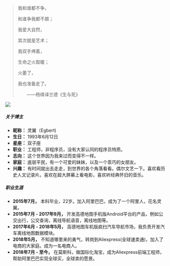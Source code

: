 > <p>我和谁都不争， 
> <p>和谁争我都不屑； 
> <p>我爱大自然， 
> <p>其次就是艺术； 
> <p>我双手烤着， 
> <p>生命之火取暖； 
> <p>火萎了， 
> <p>我也准备走了。 
> <p>　　——杨绛译兰德《生与死》

<!-- Hi，我是黄玄，自由设计师，[Facebook](https://www.facebook.com/) 软件工程师。兴趣包括但不限于编程语言、编译器、前端/应用开发、用户体验、开发者体验等。我曾被招募为阿里巴巴 · [阿里旅行（飞猪）](http://alitrip.com)· 前端工程师、微影时代 · 微票儿 · 前端基础工程团队负责人、[饿了么](https://ele.me/) · 大前端团队 · [PWA 顾问](https://medium.com/elemefe/upgrading-ele-me-to-progressive-web-app-2a446832e509) 等。日常出没于[博客](https://huangxuan.me)、[微博](weibo.com/huxpro)、[知乎](https://www.zhihu.com/people/huxpro/pins/posts)、[Twitter](https://twitter.com/Huxpro/)、[Github](http://github.com/huxpro)、[Medium](https://medium.com/@Huxpro)。 -->

![](/img/my-life-photo.png)
##### 关于博主

- __昵称：__ 灵翼（Egbert)
- __生日：__ 1993年6月12日
- __星座：__ 双子座
- __职业：__ 工程师，非程序员，没有大家认同的程序员特质。
- __志向：__ 这个世界因为我来过而变得不一样。
- __家庭：__ 底层平民，有一个可爱的妹妹，以及一个乖巧的女朋友。
- __兴趣：__ 有时间就出去走走，到世界的各个角落看看。偶尔文艺一下。喜欢看历史人文记录片。喜欢在超大屏幕上看电影，喜欢听经典怀旧的音乐。

##### 职业生涯
    
- __2015年7月，__ 本科毕业，22岁。加入阿里巴巴，成为了一个阿里人，花名灵翼。
- __2015年7月 - 2017年9月，__ 开发高德地图手机版Android平台的产品，例如公交出行，公交查询，离线导航语音，离线地图等。
- __2017年6月 - 2018年5月，__ 高德地图车机版疯扫汽车导航市场，我负责开发汽车离线地图数据模块。
- __2018年5月，__ 不知道哪里来的勇气，转岗到Aliexpress(全球速卖通)，加入了电商的大家庭。成为一名电商人。
- __2018年7月 - 至今，__  在莫斯科，做国际化淘宝，成为Aliexpress前端工程师，帮助阿里巴巴实现全球买，全球卖的愿景。


<!-- ##### 编程语言倾向表 -->

<!-- > __从左到右__ 为喜欢程度，__从上到下__ 为了解程度，__版本__ 表示下界。

|     | 💔️           | ❤️ ️                 | ❤️❤️ ️                     | ❤️❤️❤️ ️               |
| --- | ------------- | -------------------- | -------------------------- | ---------------------- |
| 😅  | `PHP` `BASIC` | `C` `ObjC` `Prolog`  | `Kotlin` `Dart` `MIPS`     | `Swift` `Agda` `Idris` |
| 🧐  |               | `C++` `Hack` `Lisp*` | `C++11` `C#` `AS3`         | `Scala` `Rust`         |
| 😏  | `Shell`       | `Java` `Python`      | `TypeScript` `Flow` `Wasm` | `Haskell` `Coq` `ML*`  |
| 🤓  |               | `JavaScript`         | `EcmaScript6`              | `λ` `Λ` `Π` `Σ`        | -->

<!-- > __`ML*` 家族__：`OCaml` `ReasonML` `Standard ML` (`F#`)   -->
<!-- > __`Lisp*` 家族__：`Clojure` `Scheme` `Racket` -->


<!-- ##### 演讲与分享

- [Upgrading to Progressive Web Apps][9] · [JSConf CN 上海 2017](http://2017.jsconf.cn/)
- Building Progressive Web Apps · [CSDI 广州 2017](http://www.csdisummit.com/)
- The State of Progressive Web App · GDG IO Redux 北京 2017
- 炒冷饭 · PWA 到底是个什么玩意？· Baidu HQ 北京 2017
- [Service Worker 101][5] · GDG DevFest 北京 2016
- [Progressive Web App，复兴序章][4] · [QCon 上海 2016](http://2016.qconshanghai.com/presentation/3111)
- Progressive Web App 之我见 · GDG IO Redux 北京 2016
- [CSS Still Sucks 2015][2] · 2015
- [JavaScript 模块化七日谈][1] · 2015

[1]: //huangxuan.me/2015/07/09/js-module-7day/
[2]: //huangxuan.me/2015/12/28/css-sucks-2015/
[3]: //huangxuan.me/2016/06/05/pwa-in-my-pov/
[4]: //huangxuan.me/2016/10/20/pwa-qcon2016/
[5]: //huangxuan.me/2016/11/20/sw-101-gdgdf/
[6]: https://yanshuo.io/assets/player/?deck=58ac8598b123db0067292f92 "PWA Rehashing"
[7]: https://yanshuo.io/assets/player/?deck=593ad6fbfe88c2006a0a0d6d "The State of PWA"
[8]: https://yanshuo.io/assets/player/?deck=594d673d570c357d0698a950 "Building PWA"
[9]: //huangxuan.me/jsconfcn2017/ -->
